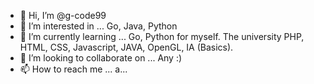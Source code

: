 - 👋 Hi, I’m @g-code99
- 👀 I’m interested in ... Go, Java, Python
- 🌱 I’m currently learning ... Go, Python for myself. The university PHP, HTML, CSS, Javascript, JAVA, OpenGL, IA (Basics).
- 💞️ I’m looking to collaborate on ... Any :)
- 📫 How to reach me ... a...

<!---
g-code99/g-code99 is a ✨ special ✨ repository because its `README.md` (this file) appears on your GitHub profile.
You can click the Preview link to take a look at your changes.
--->
